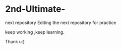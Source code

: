 # 2nd-Ultimate-
next repository
Editing the next repository for practice




keep working ,keep learning.


Thank u:)
